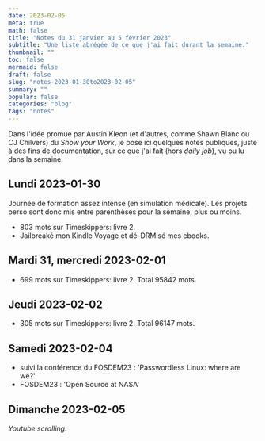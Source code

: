 ```yaml
---
date: 2023-02-05
meta: true
math: false
title: "Notes du 31 janvier au 5 février 2023"
subtitle: "Une liste abrégée de ce que j'ai fait durant la semaine."
thumbnail: ""
toc: false
mermaid: false
draft: false
slug: "notes-2023-01-30to2023-02-05"
summary: "" 
popular: false
categories: "blog"
tags: "notes"
--- 
```


Dans l'idée promue par Austin Kleon (et d'autres, comme Shawn Blanc ou CJ Chilvers) du *Show your Work*, je pose ici quelques notes publiques, juste à des fins de documentation, sur ce que j'ai fait (hors *daily job*), vu ou lu dans la semaine.  

## Lundi 2023-01-30
Journée de formation assez intense (en simulation médicale). Les projets perso sont donc mis entre parenthèses pour la semaine, plus ou moins.

- 803 mots sur Timeskippers: livre 2.
- Jailbreaké mon Kindle Voyage et dé-DRMisé mes ebooks.

## Mardi 31, mercredi 2023-02-01
- 699 mots sur  Timeskippers: livre 2. Total 95842 mots.

## Jeudi 2023-02-02
- 305 mots sur Timeskippers: livre 2. Total 96147 mots.

## Samedi 2023-02-04
- suivi la conférence du FOSDEM23 : 'Passwordless Linux: where are we?' 
- FOSDEM23 : 'Open Source at NASA'

## Dimanche 2023-02-05
*Youtube scrolling.*
